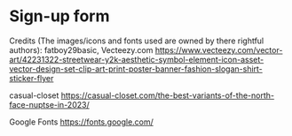 # Sign-up form

Credits (The images/icons and fonts used are owned by there rightful authors):
fatboy29basic, Vecteezy.com
https://www.vecteezy.com/vector-art/42231322-streetwear-y2k-aesthetic-symbol-element-icon-asset-vector-design-set-clip-art-print-poster-banner-fashion-slogan-shirt-sticker-flyer

casual-closet
https://casual-closet.com/the-best-variants-of-the-north-face-nuptse-in-2023/

Google Fonts
https://fonts.google.com/
